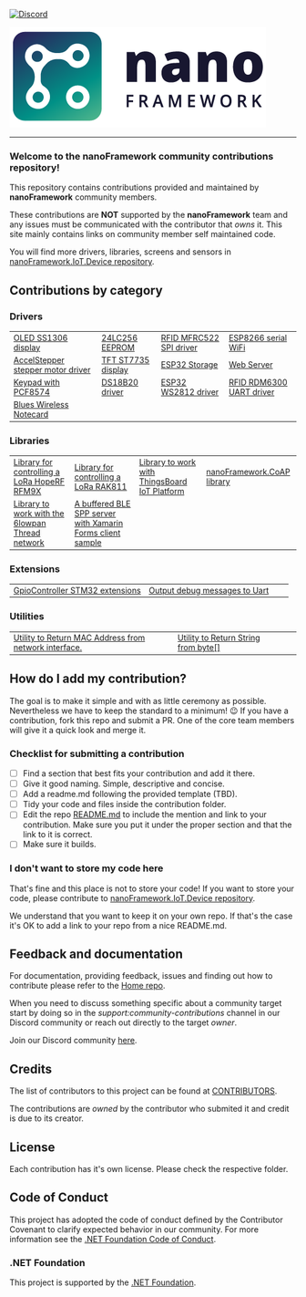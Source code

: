 
[![Discord](https://img.shields.io/discord/478725473862549535.svg)](https://discord.gg/gCyBu8T)


![nanoFramework logo](https://github.com/nanoframework/Home/blob/main/resources/logo/nanoFramework-repo-logo.png)

-----

### Welcome to the **nanoFramework** community contributions repository!

This repository contains contributions provided and maintained by **nanoFramework** community members.

These contributions are **NOT** supported by the **nanoFramework** team and any issues must be communicated with the contributor that _owns_ it. This site mainly contains links on community member self maintained code.

You will find more drivers, libraries, screens and sensors in [nanoFramework.IoT.Device repository](https://github.com/nanoFramework/nanoFramework.IoT.Device).

## Contributions by category

### Drivers

<table>
 <tr>
  <td><a href="drivers/OLED-SS1306-display">OLED SS1306 display</a></td>
  <td><a href="drivers/EEPROM-24LC256">24LC256 EEPROM</a></td>
  <td><a href="drivers/RFID-MFRC522-SPI">RFID MFRC522 SPI driver</a></td>
  <td><a href="drivers/WiFi-ESP8266">ESP8266 serial WiFi</a></td>
 </tr>
 <tr>
  <td><a href="drivers/Stepper motor drivers/AccelStepper">AccelStepper stepper motor driver</a></td>
  <td><a href="drivers/TFT-ST7735-display">TFT ST7735 display</a></td>
  <td><a href="drivers/ESP32-Storage">ESP32 Storage</a></td>
  <td><a href="drivers/Simple-Web-Server">Web Server</a></td>
 </tr>
 <tr>
  <td><a href="drivers/Keypad-PCF8574">Keypad with PCF8574</a></td>
  <td><a href="drivers/Sensor-DS18B20">DS18B20 driver</a></td>
  <td><a href="drivers/ESP32-WS2812">ESP32 WS2812 driver</a></td>
  <td><a href="drivers/RFID_RDM6300_UART">RFID RDM6300 UART driver</a></td>  
 </tr>
 <tr>
  <td><a href="drivers/Blues-Wireless">Blues Wireless Notecard</a></td>  
 </tr>
</table>

### Libraries

<table>
 <tr>
  <td><a href="libraries/LoRa-RFM9X">Library for controlling a LoRa HopeRF RFM9X</a></td>
  <td><a href="libraries/LoRa-RFM9X">Library for controlling a LoRa RAK811</a></td> 
  <td><a href="libraries/ThingsBoardDotNet">Library to work with ThingsBoard IoT Platform</a></td> 
  <td><a href="libraries/nanoFramework.CoAP">nanoFramework.CoAP library</a></td>  
 </tr>
 <tr>
  <td><a href="libraries/nanoFramework.OpenThread">Library to work with the 6lowpan Thread network</a></td>
  <td><a href="libraries/BufferedBleSpp"</a>A buffered BLE SPP server with Xamarin Forms client sample</td>
  <td><!--<a href="Utility/util3">Utility Three</a>--></td>
  <td><!--<a href="Utility/util3">Utility Three</a>--></td>
 </tr>
</table>

### Extensions

<table>
 <tr>
  <td><a href="extensions/stm32/gpiocontroller">GpioController STM32 extensions</a></td>
  <td><a href="utilities/Debug2Uart">Output debug messages to Uart</a></td>
  <td><!--<a href="Utility/util3">Utility Three</a>--></td>
  <td><!--<a href="Utility/util3">Utility Three</a>--></td>
 </tr>
</table>

### Utilities

<table>
 <tr>
  <td><a href="utilities/Read-MAC-Address/Helpers.cs">Utility to Return MAC Address from network interface.</a></td>
  <td><a href="utilities/Read-MAC-Address/Helpers.cs">Utility to Return String from byte[]</a></td>
  <td><!--<a href="Utility/util3">Utility Three</a>--></td>
  <td><!--<a href="Utility/util3">Utility Three</a>--></td>
 </tr>
</table>

## How do I add my contribution?

The goal is to make it simple and with as little ceremony as possible. Nevertheless we have to keep the standard to a minimum! :wink:
If you have a contribution, fork this repo and submit a PR. One of the core team members will give it a quick look and merge it.

### Checklist for submitting a contribution

- [ ] Find a section that best fits your contribution and add it there.
- [ ] Give it good naming. Simple, descriptive and concise.
- [ ] Add a readme.md following the provided template (TBD). 
- [ ] Tidy your code and files inside the contribution folder.
- [ ] Edit the repo [README.md](README.md) to include the mention and link to your contribution. Make sure you put it under the proper section and that the link to it is correct.
- [ ] Make sure it builds.

### I don't want to store my code here

That's fine and this place is not to store your code! If you want to store your code, please contribute to [nanoFramework.IoT.Device repository](https://github.com/nanoFramework/nanoFramework.IoT.Device).

We understand that you want to keep it on your own repo. If that's the case it's OK to add a link to your repo from a nice README.md.

## Feedback and documentation

For documentation, providing feedback, issues and finding out how to contribute please refer to the [Home repo](https://github.com/nanoframework/Home).

When you need to discuss something specific about a community target start by doing so in the _support:community-contributions_ channel in our Discord community or reach out directly to the target _owner_.

Join our Discord community [here](https://discord.gg/gCyBu8T).

## Credits

The list of contributors to this project can be found at [CONTRIBUTORS](https://github.com/nanoframework/Home/blob/master/CONTRIBUTORS.md).

The contributions are _owned_ by the contributor who submited it and credit is due to its creator.

## License

Each contribution has it's own license. Please check the respective folder.

## Code of Conduct

This project has adopted the code of conduct defined by the Contributor Covenant to clarify expected behavior in our community.
For more information see the [.NET Foundation Code of Conduct](https://dotnetfoundation.org/code-of-conduct).

### .NET Foundation

This project is supported by the [.NET Foundation](https://dotnetfoundation.org).
